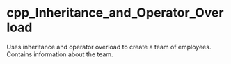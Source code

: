 # cpp_Inheritance_and_Operator_Overload
 Uses inheritance and operator overload to create a team of employees. Contains information about the team.
